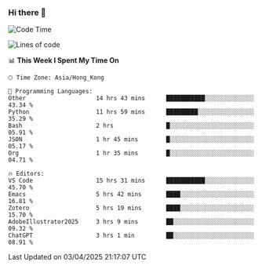 ### Hi there 👋

<!--
**nicehiro/nicehiro** is a ✨ _special_ ✨ repository because its `README.md` (this file) appears on your GitHub profile.

Here are some ideas to get you started:

- 🔭 I’m currently working on ...
- 🌱 I’m currently learning ...
- 👯 I’m looking to collaborate on ...
- 🤔 I’m looking for help with ...
- 💬 Ask me about ...
- 📫 How to reach me: ...
- 😄 Pronouns: ...
- ⚡ Fun fact: ...
-->

<!--START_SECTION:waka-->
![Code Time](http://img.shields.io/badge/Code%20Time-449%20hrs%2015%20mins-blue)

![Lines of code](https://img.shields.io/badge/From%20Hello%20World%20I%27ve%20Written-1.6%20million%20lines%20of%20code-blue)

📊 **This Week I Spent My Time On** 

```text
🕑︎ Time Zone: Asia/Hong_Kong

💬 Programming Languages: 
Other                    14 hrs 43 mins      ███████████░░░░░░░░░░░░░░   43.34 % 
Python                   11 hrs 59 mins      █████████░░░░░░░░░░░░░░░░   35.29 % 
Bash                     2 hrs               █░░░░░░░░░░░░░░░░░░░░░░░░   05.91 % 
JSON                     1 hr 45 mins        █░░░░░░░░░░░░░░░░░░░░░░░░   05.17 % 
Org                      1 hr 35 mins        █░░░░░░░░░░░░░░░░░░░░░░░░   04.71 % 

🔥 Editors: 
VS Code                  15 hrs 31 mins      ███████████░░░░░░░░░░░░░░   45.70 % 
Emacs                    5 hrs 42 mins       ████░░░░░░░░░░░░░░░░░░░░░   16.81 % 
Zotero                   5 hrs 19 mins       ████░░░░░░░░░░░░░░░░░░░░░   15.70 % 
AdobeIllustrator2025     3 hrs 9 mins        ██░░░░░░░░░░░░░░░░░░░░░░░   09.32 % 
ChatGPT                  3 hrs 1 min         ██░░░░░░░░░░░░░░░░░░░░░░░   08.91 % 
```


 Last Updated on 03/04/2025 21:17:07 UTC
<!--END_SECTION:waka-->
